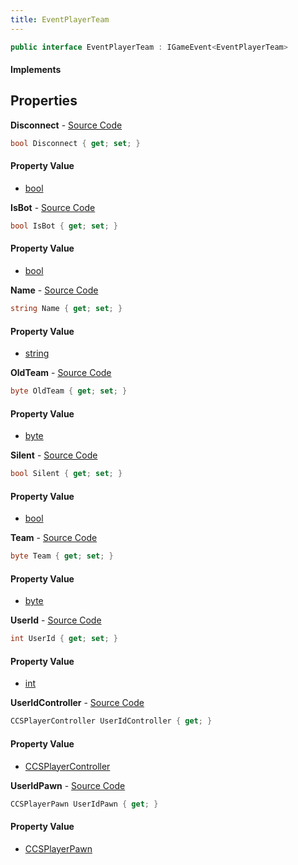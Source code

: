 ```yaml
---
title: EventPlayerTeam
---
```


```csharp
public interface EventPlayerTeam : IGameEvent<EventPlayerTeam>
```

#### Implements

## Properties

**Disconnect** - [Source Code](https://github.com/swiftly-solution/swiftlys2/blob/main/managed/src/SwiftlyS2.Generated/GameEvents/Interfaces/EventPlayerTeam.cs#L54)

```csharp
bool Disconnect { get; set; }
```

#### Property Value

- [bool](https://learn.microsoft.com/dotnet/api/system.boolean)

**IsBot** - [Source Code](https://github.com/swiftly-solution/swiftlys2/blob/main/managed/src/SwiftlyS2.Generated/GameEvents/Interfaces/EventPlayerTeam.cs#L69)

```csharp
bool IsBot { get; set; }
```

#### Property Value

- [bool](https://learn.microsoft.com/dotnet/api/system.boolean)

**Name** - [Source Code](https://github.com/swiftly-solution/swiftlys2/blob/main/managed/src/SwiftlyS2.Generated/GameEvents/Interfaces/EventPlayerTeam.cs#L64)

```csharp
string Name { get; set; }
```

#### Property Value

- [string](https://learn.microsoft.com/dotnet/api/system.string)

**OldTeam** - [Source Code](https://github.com/swiftly-solution/swiftlys2/blob/main/managed/src/SwiftlyS2.Generated/GameEvents/Interfaces/EventPlayerTeam.cs#L47)

```csharp
byte OldTeam { get; set; }
```

#### Property Value

- [byte](https://learn.microsoft.com/dotnet/api/system.byte)

**Silent** - [Source Code](https://github.com/swiftly-solution/swiftlys2/blob/main/managed/src/SwiftlyS2.Generated/GameEvents/Interfaces/EventPlayerTeam.cs#L59)

```csharp
bool Silent { get; set; }
```

#### Property Value

- [bool](https://learn.microsoft.com/dotnet/api/system.boolean)

**Team** - [Source Code](https://github.com/swiftly-solution/swiftlys2/blob/main/managed/src/SwiftlyS2.Generated/GameEvents/Interfaces/EventPlayerTeam.cs#L40)

```csharp
byte Team { get; set; }
```

#### Property Value

- [byte](https://learn.microsoft.com/dotnet/api/system.byte)

**UserId** - [Source Code](https://github.com/swiftly-solution/swiftlys2/blob/main/managed/src/SwiftlyS2.Generated/GameEvents/Interfaces/EventPlayerTeam.cs#L33)

```csharp
int UserId { get; set; }
```

#### Property Value

- [int](https://learn.microsoft.com/dotnet/api/system.int32)

**UserIdController** - [Source Code](https://github.com/swiftly-solution/swiftlys2/blob/main/managed/src/SwiftlyS2.Generated/GameEvents/Interfaces/EventPlayerTeam.cs#L21)

```csharp
CCSPlayerController UserIdController { get; }
```

#### Property Value

- [CCSPlayerController](/docs/api/shared/schemadefinitions/ccsplayercontroller)

**UserIdPawn** - [Source Code](https://github.com/swiftly-solution/swiftlys2/blob/main/managed/src/SwiftlyS2.Generated/GameEvents/Interfaces/EventPlayerTeam.cs#L27)

```csharp
CCSPlayerPawn UserIdPawn { get; }
```

#### Property Value

- [CCSPlayerPawn](/docs/api/shared/schemadefinitions/ccsplayerpawn)

